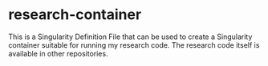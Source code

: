 # research-container

This is a Singularity Definition File that can be used to create a Singularity
container suitable for running my research code. The research code itself
is available in other repositories.
